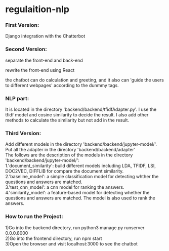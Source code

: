# regulaition-nlp

<h3><b>First Version:</b></h3>
Django integration with the Chatterbot

<h3><b>Second Version:</b></h3>
separate the front-end and back-end

rewrite the front-end using React

the chatbot can do calculation and greeting, and it also can 'guide the users to different webpages' according to the dunmmy tags.
<h3><b>NLP part:</b></h3>
It is located in the directory 'backend/backend/tfidfAdapter.py'. I use the tfidf model and cosine similarity to decide the result. I also add other methods to calculate the similarity but not add in the result.


<h3><b>Third Version:</b></h3>
Add different models in the directory 'backend/backend/jupyter-model/'.</br>
Put all the adapter in the directory 'backend/backend/adapter'</br>
The follows are the description of the models in the directory 'backend/backend/jupyter-model/':</br>
1.'document_similarity': build different models including LDA, TFIDF, LSI, DOC2VEC, DIFFLIB for compare the document similarity.</br>
2.'baseline_model': a simple classification model for detecting whther the questions and answers are matched.</br>
3.'test_cnn_model': a cnn model for ranking the answers.</br>
4.'similarity_model': a feature-based model for detecting whether the questions and answers are matched. The model is also used to rank the answers.

<h3><b>How to run the Project:</b></h3>
1)Go into the backend directory, run python3 manage.py runserver 0.0.0.8000</br>
2)Go into the frontend directory, run npm start</br>
3)Open the browser and visit localhost:3000 to see the chatbot
